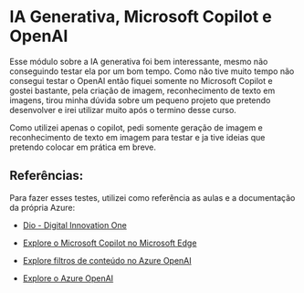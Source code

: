 # IA Generativa, Microsoft Copilot e OpenAI 
Esse módulo sobre a IA generativa foi bem interessante, mesmo não conseguindo testar ela por um bom tempo. Como não tive muito tempo não consegui testar o OpenAI então fiquei somente no Microsoft Copilot e gostei bastante, pela criação de imagem, reconhecimento de texto em imagens, tirou minha dúvida sobre um pequeno projeto que pretendo desenvolver e irei utilizar muito após o termino desse curso.

Como utilizei apenas o copilot, pedi somente geração de imagem e reconhecimento de texto em imagem para testar e ja tive ideias que pretendo colocar em prática em breve.

## Referências: 
Para fazer esses testes, utilizei como referência as aulas e a documentação da própria Azure:

- [Dio - Digital Innovation One](https://www.dio.me/)

- [Explore o Microsoft Copilot no Microsoft Edge](https://microsoftlearning.github.io/mslearn-ai-fundamentals/Instructions/Labs/12-generative-ai.html)

- [Explore filtros de conteúdo no Azure OpenAI](https://microsoftlearning.github.io/mslearn-ai-fundamentals/Instructions/Labs/14-azure-openai-content-filters.html)

- [Explore o Azure OpenAI](https://microsoftlearning.github.io/mslearn-ai-fundamentals/Instructions/Labs/13-azure-openai.html)
